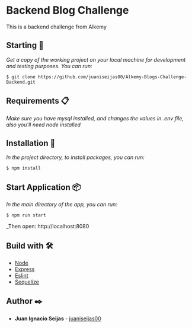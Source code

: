 # Backend Blog Challenge

This is a backend challenge from Alkemy

## Starting 🚀

_Get a copy of the working project on your local machine for development and testing purposes. You can run:_

```
$ git clone https://github.com/juaniseijas00/Alkemy-Blogs-Challenge-Backend.git
```

## Requirements 📋

_Make sure you have mysql installed, and changes the values in .env file, also you'll need node installed_

## Installation 🔧

_In the project directory, to install packages, you can run:_

```
$ npm install
```

## Start Application 📦

_In the main directory of the app, you can run:_

```
$ npm run start
```

_Then open: http://localhost:8080

## Build with 🛠️

- [Node](https://nodejs.org/es/docs/)
- [Express](https://expressjs.com/en/guide/routing.html)
- [Eslint](https://eslint.org/docs/user-guide/getting-started)
- [Sequelize](https://sequelize.org/master/)

## Author ✒️

- **Juan Ignacio Seijas** - [juaniseijas00](https://github.com/juaniseijas00)
